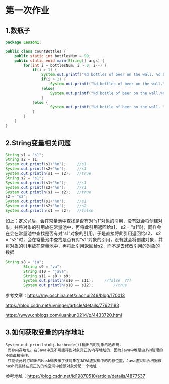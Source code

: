 # 第一次作业


## 1.数瓶子

```java
package Lesson1;

public class countBottles {
	public static int bottlesNum = 99;
	public static void main(String[] args) {
		for(int i = bottlesNum; i > 0; i--) {
			if(i > 1) {
				System.out.printf("%d bottles of beer on the wall. %d bottles of beer. %nTakes one down. %nPass it around.%n", i, i);
				if(i > 2) {
					System.out.printf("%d bottles of beer on the wall.%n%n",i-1);
				}else{
					System.out.printf("%d bottle of beer on the wall.%n%n",i-1);
				}
			}else {
					System.out.printf("%d bottle of beer on the wall. %d bottle of beer.%nTakes one down.%nPass it around.%nNo more bottles of beer on the wall.", i, i);
			}
		}
	}
}
```

##  2.String变量相关问题

```java
String s1 = "s1";
String s2 = s1;
System.out.printf(s1+"%n");		//s1
System.out.printf(s2+"%n");		//s1
System.out.println(s1 == s2);	//true
String s2 = "s1";
System.out.printf(s1+"%n");		//s1
System.out.printf(s2+"%n");		//s1
System.out.println(s1 == s2);	//true
s2 = "s2";
System.out.printf(s1+"%n");		//s1
System.out.printf(s2+"%n");		//s2
System.out.println(s1 == s2);	//false
```

如上：定义s1后，会在常量池中查找是否有对“s1”对象的引用，没有就会将创建对象，并将对象的引用放在常量池中，再将此引用返回给s1，
     s2 = "s1"时，同样会在会在常量池中查找是否有对“s1”对象的引用，于是直接将此引用返回给s2，
     s2 = "s2"时，会在常量池中查找是否有对“s1”对象的引用，没有就会将创建对象，并将对象的引用放在常量池中，再将此引用返回给s2，而不是去修改引用的对象的数据
     

```java
String s8 = "ja";
		String s9 = "va";
		String s10 = "java";
		String s11 = s8 + s9;
		System.out.println(s10 == s11);		//false  ???
		System.out.println(s10 == s12);         //true
```

 参考文章：https://my.oschina.net/xiaohui249/blog/170013
          
https://blog.csdn.net/uyninger/article/details/77621183
	   
https://www.cnblogs.com/luankun0214/p/4433720.html


## 3.如何获取变量的内存地址
	System.out.println(obj.hashcode())输出的时对象的哈希码，
	 而非内存地址。在Java中是不可能得到对象真正的内存地址的，因为Java中堆是由JVM管理的不能直接操作。 
	 只能说此时打印出的Hash码表示了该对象在JAVA虚拟机中的内存位置，Java虚拟机会根据该hash码最终在真正的的堆空间中给该对象分配一个地址. 
	 
  参考地址：https://blog.csdn.net/id19870510/article/details/4877537
